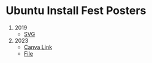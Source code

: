 # Ubuntu Install Fest Posters
1. 2019
	- [SVG](./ubuntu-install-19.svg)
2. 2023
	- [Canva Link](https://www.canva.com/design/DAFczSd-CQc/xcoI9WlUQ9Q0VeSIchmjTw/edit?utm_content=DAFczSd-CQc&utm_campaign=designshare&utm_medium=link2&utm_source=sharebutton)
	- [File](./ubuntu-install-23.png)